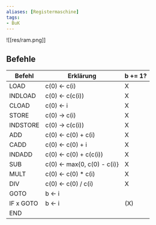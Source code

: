 ```yaml
---
aliases: [Registermaschine]
tags:
- BuK
---
```

![[res/ram.png]]

## Befehle
| Befehl    | Erklärung                   | b += 1? |
| --------- | --------------------------- | ------- |
| LOAD      | c(0) <- c(i)                | X       |
| INDLOAD   | c(0) <- c(c(i))             | X       |
| CLOAD     | c(0) <- i                   | X       |
| STORE     | c(0) -> c(i)                | X       |
| INDSTORE  | c(0) -> c(c(i))             | X       |
| ADD       | c(0) <- c(0) + c(i)         | X       |
| CADD      | c(0) <- c(0) + i            | X       |
| INDADD    | c(0) <- c(0) + c(c(i))      | X       |
| SUB       | c(0) <- max{0, c(0) - c(i)} | X       |
| MULT      | c(0) <- c(0) * c(i)         | X       |
| DIV       | c(0) <- c(0) / c(i)         | X       |
| GOTO      | b <- i                      |         |
| IF x GOTO | b <- i                      | (X)     |
| END       |                             |         |
